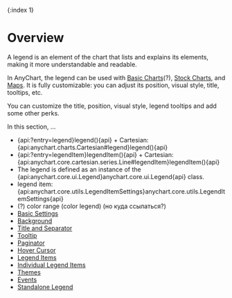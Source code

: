 {:index 1}
# Overview

A legend is an element of the chart that lists and explains its elements, making it more understandable and readable.

In AnyChart, the legend can be used with [Basic Charts](../../Basic_Charts/General_Settings#legend)(?), [Stock Charts](../../Stock_Charts/Legend), and [Maps](../../Maps/Legend). It is fully customizable: you can adjust its position, visual style, title, tooltips, etc.

You can customize the title, position, visual style, legend tooltips and add some other perks.



In this section, ...

* {api:?entry=legend}legend(){api} + Cartesian: {api:anychart.charts.Cartesian#legend}legend(){api}
* {api:?entry=legendItem}legendItem(){api} + Cartesian: {api:anychart.core.cartesian.series.Line#legendItem}legendItem(){api}
* The legend is defined as an instance of the {api:anychart.core.ui.Legend}anychart.core.ui.Legend{api} class.
* legend item: {api:anychart.core.utils.LegendItemSettings}anychart.core.utils.LegendItemSettings{api}
* (?) color range (color legend) (но куда ссылаться?)
* [Basic Settings](Basic_Settings)
* [Background](Background)
* [Title and Separator](Title_and_Separator)
* [Tooltip](Tooltip)
* [Paginator](Paginator)
* [Hover Cursor](Hover_Cursor)
* [Legend Items](Legend_Items)
* [Individual Legend Items](Individual_Legend_Items)
* [Themes](Themes)
* [Events](Events)
* [Standalone Legend](Standalone_Legend)